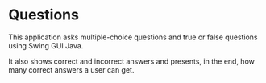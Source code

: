 # Questions
This application asks multiple-choice questions and true or false questions using Swing GUI Java.

It also shows correct and incorrect answers and presents, in the end, how many correct answers a user can get.
